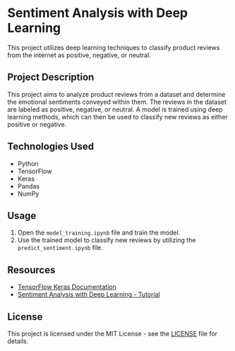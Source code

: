 # Sentiment Analysis with Deep Learning

This project utilizes deep learning techniques to classify product reviews from the internet as positive, negative, or neutral.

## Project Description

This project aims to analyze product reviews from a dataset and determine the emotional sentiments conveyed within them. The reviews in the dataset are labeled as positive, negative, or neutral. A model is trained using deep learning methods, which can then be used to classify new reviews as either positive or negative.

## Technologies Used

- Python
- TensorFlow
- Keras
- Pandas
- NumPy

## Usage

1. Open the `model_training.ipynb` file and train the model.
2. Use the trained model to classify new reviews by utilizing the `predict_sentiment.ipynb` file.

## Resources

- [TensorFlow Keras Documentation](https://www.tensorflow.org/guide/keras)
- [Sentiment Analysis with Deep Learning - Tutorial](https://www.tensorflow.org/tutorials/text/text_classification_rnn)

## License

This project is licensed under the MIT License - see the [LICENSE](LICENSE) file for details.
